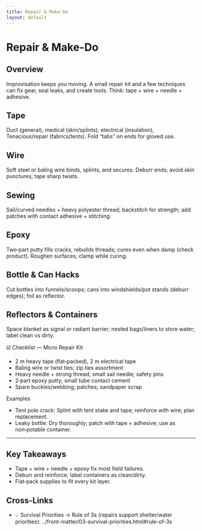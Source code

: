 ```yaml
---
title: Repair & Make-Do
layout: default
---
```


# Repair & Make-Do

## Overview
Improvisation keeps you moving. A small repair kit and a few techniques can fix gear, seal leaks, and create tools. Think: tape + wire + needle + adhesive.

## Tape
Duct (general), medical (skin/splints), electrical (insulation), Tenacious/repair (fabrics/tents). Fold “tabs” on ends for gloved use.

## Wire
Soft steel or baling wire binds, splints, and secures. Deburr ends; avoid skin punctures; tape sharp twists.

## Sewing
Sail/curved needles + heavy polyester thread; backstitch for strength; add patches with contact adhesive + stitching.

## Epoxy
Two‑part putty fills cracks, rebuilds threads; cures even when damp (check product). Roughen surfaces; clamp while curing.

## Bottle & Can Hacks
Cut bottles into funnels/scoops; cans into windshields/pot stands (deburr edges); foil as reflector.

## Reflectors & Containers
Space blanket as signal or radiant barrier; nested bags/liners to store water; label clean vs dirty.

☑️ Checklist — Micro Repair Kit
- 2 m heavy tape (flat‑packed), 2 m electrical tape
- Baling wire or twist ties; zip ties assortment
- Heavy needle + strong thread; small sail needle; safety pins
- 2‑part epoxy putty; small tube contact cement
- Spare buckles/webbing; patches; sandpaper scrap

Examples
- Tent pole crack: Splint with tent stake and tape; reinforce with wire; plan replacement.
- Leaky bottle: Dry thoroughly; patch with tape + adhesive; use as non‑potable container.

---

## Key Takeaways
- Tape + wire + needle + epoxy fix most field failures.
- Deburr and reinforce; label containers as clean/dirty.
- Flat‑pack supplies to fit every kit layer.

## Cross-Links
- 💡 Survival Priorities → Rule of 3s (repairs support shelter/water priorities): ../front-matter/03-survival-priorities.html#rule-of-3s
